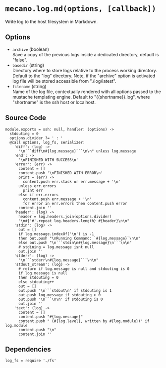 
# `mecano.log.md(options, [callback])`

Write log to the host filesystem in Markdown.

## Options

*   `archive` (boolean)   
    Save a copy of the previous logs inside a dedicated directory, default is
    "false".   
*   `basedir` (string)    
    Directory where to store logs relative to the process working directory.
    Default to the "log" directory. Note, if the "archive" option is activated
    log file will be stored accessible from "./log/latest".   
*   `filename` (string)   
    Name of the log file, contextually rendered with all options passed to
    the mustache templating engine. Default to "{{shortname}}.log", where 
    "shortname" is the ssh host or localhost.   

## Source Code

    module.exports = ssh: null, handler: (options) ->
      stdouting = 0
      options.divider ?= ' : '
      @call options, log_fs, serializer:
        'diff': (log) ->
          "\n```diff\n#{log.message}```\n\n" unless log.message
        'end': ->
          '\nFINISHED WITH SUCCESS\n'
        'error': (err) ->
          content = []
          content.push '\nFINISHED WITH ERROR\n'
          print = (err) ->
            content.push err.stack or err.message + '\n'
          unless err.errors
            print err
          else if err.errors
            content.push err.message + '\n'
            for error in err.errors then content.push error
          content.join ''
        'header': (log) ->
          header = log.headers.join(options.divider)
          "\n#{'#'.repeat log.headers.length} #{header}\n\n"
        'stdin': (log) ->
          out = []
          if log.message.indexOf('\n') is -1
          then out.push "\nRunning Command: `#{log.message}`\n\n"
          else out.push "\n```stdin\n#{log.message}\n```\n\n"
          # stdining = log.message isnt null
          out.join ''
        'stderr': (log) ->
          "\n```stderr\n#{log.message}```\n\n"
        'stdout_stream': (log) ->
          # return if log.message is null and stdouting is 0
          if log.message is null
          then stdouting = 0
          else stdouting++
          out = []
          out.push '\n```stdout\n' if stdouting is 1
          out.push log.message if stdouting > 0
          out.push '\n```\n\n' if stdouting is 0
          out.join ''
        'text': (log) ->
          content = []
          content.push "#{log.message}"
          content.push " (#{log.level}, written by #{log.module})" if log.module
          content.push "\n"
          content.join ''
        

## Dependencies

    log_fs = require './fs'
